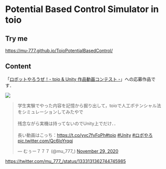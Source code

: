 # Potential Based Control Simulator in toio

## Try me
https://mu-777.github.io/ToioPotentialBasedControl/

## Content

「[ロボットやろうぜ！- toio & Unity 作品動画コンテスト -](https://toio.io/blog/detail/20201203.html)」への応募作品です．

[![](https://img.youtube.com/vi/2pTpphWlIn8/0.jpg)](https://www.youtube.com/watch?v=2pTpphWlIn8)

<blockquote class="twitter-tweet"><p lang="ja" dir="ltr">学生実験でやった内容を記憶から掘り出して，toioで人工ポテンシャル法をシミュレーションしてみたやで<br><br>残念ながら実機は持ってないのでUnity上でだけ．．<br><br>長い動画はこっち：<a href="https://t.co/yvc7fyFoPh">https://t.co/yvc7fyFoPh</a><a href="https://twitter.com/hashtag/toio?src=hash&amp;ref_src=twsrc%5Etfw">#toio</a> <a href="https://twitter.com/hashtag/Unity?src=hash&amp;ref_src=twsrc%5Etfw">#Unity</a> <a href="https://twitter.com/hashtag/%E3%83%AD%E3%83%9C%E3%82%84%E3%82%8D?src=hash&amp;ref_src=twsrc%5Etfw">#ロボやろ</a> <a href="https://t.co/Qc6IoYrqqj">pic.twitter.com/Qc6IoYrqqj</a></p>&mdash; むぅー７７７ (@mu_777_) <a href="https://twitter.com/mu_777_/status/1333131362744745985?ref_src=twsrc%5Etfw">November 29, 2020</a></blockquote>

https://twitter.com/mu_777_/status/1333131362744745985
